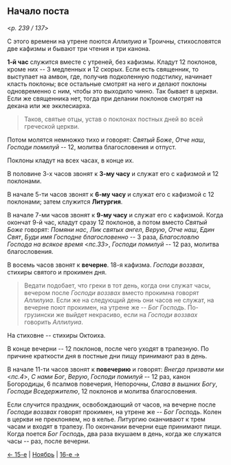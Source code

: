 ## Начало поста

<*p. 239 / 137*>

С этого времени на утрене поются *Аллилуиа* и Троичны, стихословятся две кафизмы и бывают три чтения 
и три канона. 

**1-й час** служится вместе с утреней, без кафизмы. Кладут 12 поклонов, кроме них -- 3 медленных и 12 скорых. 
Если есть священник, то выступает на амвон, где, получив подколенную подстилку, начинает класть поклоны; 
все остальные смотрят на него и делают поклоны одновременно с ним, чтобы это выходило чинно. Так бывает 
в церкви. 
Если же священника нет, тогда при делании поклонов смотрят на декана или же экклесиарха. 

> Таков, святые отцы, устав о поклонах постных дней во всей греческой церкви. 

Потом молятся немножко тихо и говорят: *Святый Боже*, *Отче наш*, *Господи помилуй* -- 12, молитва 
благословения и отпуст.

Поклоны кладут на всех часах, в конце их. 

В половине 3-х часов звонят к **3-му часу** и служат его с кафизмой и 12 поклонами. 

В начале 5-ти часов звонят к **6-му часу** и служат его с кафизмой с 12 поклонами; затем служится 
**Литургия**. 

В начале 7-ми часов звонят к **9-му часу** и служат его с кафизмой. 
Когда окончат 9-й час, кладут сразу 12 поклонов, а потом вместо *Святый Боже* говорят: *Помяни нас*, 
*Лик святых ангел*, *Верую*, *Отче наш*, *Един Свят*, *Буди имя Господне благословенно* -- 3 раза, 
*Благословлю Господа на всякое время* <*пс.33*>, *Господи помилуй* -- 12 раз, молитва благословения. 

В восемь часов звонят к **вечерне**. 18-я кафизма. *Господи воззвах*, стихиры святого и прокимен дня. 

> Ведати подобает, что греки в тот день, когда они служат часы, вечером после *Господи воззвах* 
> вместо прокимна говорят *Аллилуиа*. Если же на следующий день они часов не служат, на вечерне поют 
> прокимен, на утрене же -- *Бог Господь*. По-грузински же выйдет некрасиво, если на *Господи воззвах* 
> говорить *Аллилуиа*. 

На стиховне -- стихиры Октоиха. 

В конце вечерни -- 12 поклонов, после чего уходят в трапезную. 
По причине краткости дня в постные дни пищу принимают раз в день. 

В начале 11-ти часов звонят к **повечерию** и говорят: *Внегда призвати ми* <*пс.4*>, 
*С нами Бог*, *Верую*, *Господи помилуй* -- 12 раз, канон Богородицы, 6 псалмов повечерия, 
Непорочны, *Слава в вышних Богу*, *Господи Вседержителю*, 12 поклонов и молитва благословения. 

Если случится праздник, освобождающий от часов, на вечерне после *Господи воззвах* говорят прокимен, 
на утрене же -- *Бог Господь*. Колен в церкви не преклоняем, но в келье. Литургию оканчивают к трем 
часам и входят в трапезу. По окончании вечерни еще принимают пищи. Когда поется *Бог Господь*, 
два раза вкушаем в день, когда же служатся часы -- раз, после вечерни.

[← 15-е](11_15_GMT.ru.md) | [Ноябрь](README.md#рождественский-пост) |  [16-е →](11_16_GMT.ru.md)
